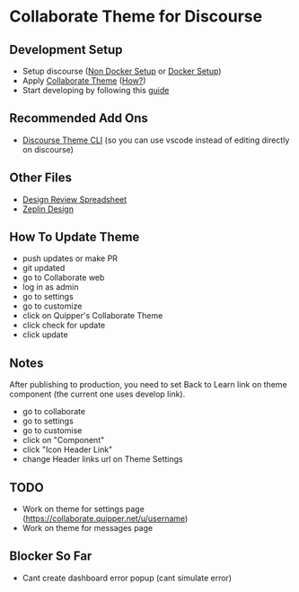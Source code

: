 # Collaborate Theme for Discourse


## Development Setup
- Setup discourse ([Non Docker Setup](https://meta.discourse.org/t/beginners-guide-to-install-discourse-on-macos-for-development/15772) or [Docker Setup]( https://meta.discourse.org/t/beginners-guide-to-install-discourse-for-development-using-docker/102009))
- Apply [Collaborate Theme](https://github.com/quipper/collaborate-theme) ([How?](https://meta.discourse.org/t/how-do-i-install-a-theme-or-theme-component/63682))
- Start developing by following this [guide](https://meta.discourse.org/t/developer-s-guide-to-discourse-themes/93648)

## Recommended Add Ons
- [Discourse Theme CLI](https://meta.discourse.org/t/discourse-theme-cli-console-app-to-help-you-build-themes/82950) (so you can use vscode instead of editing directly on discourse)

## Other Files
- [Design Review Spreadsheet](https://docs.google.com/spreadsheets/d/1PnwQ9v5sUvbJjs3xBsnAMZQL3rECckYBT0lLdW8tZDQ/edit?usp=sharing)
- [Zeplin Design](https://app.zeplin.io/project/5c8bb57884704c0df41e43b6/screen/62219c5d62568558139d06af)

## How To Update Theme
- push updates or make PR
- git updated
- go to Collaborate web
- log in as admin
- go to settings
- go to customize
- click on Quipper's Collaborate Theme
- click check for update
- click update

## Notes
After publishing to production, you need to set Back to Learn link on theme component (the current one uses develop link).
- go to collaborate
- go to settings
- go to customise
- click on "Component"
- click "Icon Header Link"
- change Header links url on Theme Settings


## TODO
- Work on theme for settings page (https://collaborate.quipper.net/u/username)
- Work on theme for messages page

## Blocker So Far
- Cant create dashboard error popup (cant simulate error)

